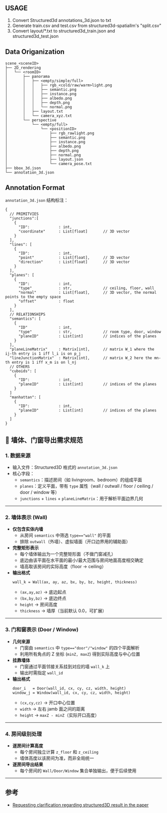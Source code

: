 ## USAGE

1. Convert Structured3d annotations_3d.json to txt
2. Generate train.csv and test.csv from structured3d-spatiallm's "split.csv"
3. Convert layout/*.txt to structured3d_train.json and structured3d_test.json


## Data Origanization

```
scene_<sceneID>
├── 2D_rendering
│   └── <roomID>
│       ├── panorama
│       │   ├── <empty/simple/full>
│       │   │   ├── rgb_<cold/raw/warm>light.png
│       │   │   ├── semantic.png
│       │   │   ├── instance.png
│       │   │   ├── albedo.png
│       │   │   ├── depth.png
│       │   │   └── normal.png
│       │   ├── layout.txt
│       │   └── camera_xyz.txt
│       └── perspective
│           └── <empty/full>
│               └── <positionID>
│                   ├── rgb_rawlight.png
│                   ├── semantic.png
│                   ├── instance.png
│                   ├── albedo.png
│                   ├── depth.png
│                   ├── normal.png
│                   ├── layout.json
│                   └── camera_pose.txt
├── bbox_3d.json
└── annotation_3d.json
```

## Annotation Format

`annotation_3d.json` 结构标注：

```
{
  // PRIMITVIES
  "junctions":[
    {
      "ID":             : int,
      "coordinate"      : List[float]       // 3D vector
    }
  ],
  "lines": [
    {
      "ID":             : int,
      "point"           : List[float],      // 3D vector
      "direction"       : List[float]       // 3D vector
    }
  ],
  "planes": [
    {
      "ID":             : int,
      "type"            : str,              // ceiling, floor, wall
      "normal"          : List[float],      // 3D vector, the normal points to the empty space
      "offset"          : float
    }
  ],
  // RELATIONSHIPS
  "semantics": [
    {
      "ID"              : int,
      "type"            : str,              // room type, door, window
      "planeID"         : List[int]         // indices of the planes
    }
  ],
  "planeLineMatrix"     : Matrix[int],      // matrix W_1 where the ij-th entry is 1 iff l_i is on p_j
  "lineJunctionMatrix"  : Matrix[int],      // matrix W_2 here the mn-th entry is 1 iff x_m is on l_nj
  // OTHERS
  "cuboids": [
    {
      "ID":             : int,
      "planeID"         : List[int]         // indices of the planes
    }
  ]
  "manhattan": [
    {
      "ID":             : int,
      "planeID"         : List[int]         // indices of the planes
    }
  ]
}
```

## 📐 墙体、门窗导出需求规范

### 1. 数据来源
- 输入文件：Structured3D 格式的 `annotation_3d.json`  
- 核心字段：
  - `semantics`：描述房间（如 livingroom、bedroom）的组成平面
  - `planes`：定义平面，带有 `type` 属性（wall / outwall / floor / ceiling / door / window 等）
  - `junctions` + `lines` + `planeLineMatrix`：用于解析平面边界几何

---

### 2. 墙体表示 (Wall)
- **仅包含实体内墙**
  - 从房间 `semantics` 中筛选 `type=="wall"` 的平面  
  - 排除 `outwall`（外墙）、虚拟墙面（开口边界用的辅助面）
- **完整矩形表示**
  - 每个墙体输出为一个完整矩形面（不做门窗减孔）  
  - 底边由该平面在水平面的最小/最大范围与房间地面高度相交确定  
  - 墙高取该房间的实际高度（floor → ceiling）
- **输出格式**
  ```text
  wall_k = Wall(ax, ay, az, bx, by, bz, height, thickness)
  ```
  - `(ax,ay,az)` → 底边起点  
  - `(bx,by,bz)` → 底边终点  
  - `height` → 房间高度  
  - `thickness` → 墙厚（当前默认 0.0，可扩展）

---

### 3. 门和窗表示 (Door / Window)
- **几何来源**
  - 门窗由 `semantics` 中 `type=="door"/"window"` 的四个平面解析  
  - 利用所有角点的 Z 坐标 (`minZ, maxZ`) 得到实际高度与中心位置
- **挂靠墙体**
  - 门窗通过平面邻接关系挂到对应的墙 `wall_k` 上  
  - 输出时需指定 `wall_id`
- **输出格式**
  ```text
  door_i   = Door(wall_id, cx, cy, cz, width, height)
  window_j = Window(wall_id, cx, cy, cz, width, height)
  ```
  - `(cx,cy,cz)` → 开口中心位置  
  - `width` → 左右 jamb 面之间的距离  
  - `height` → `maxZ - minZ`（实际开口高度）

---

### 4. 房间级别处理
- **逐房间计算高度**
  - 每个房间独立计算 `z_floor` 和 `z_ceiling`  
  - 墙体高度以该房间为准，而非全局统一
- **逐房间导出结果**
  - 每个房间的 `Wall/Door/Window` 集合单独输出，便于后续使用

---





## 参考

- [Requesting clarification regarding structured3D result in the paper](https://github.com/manycore-research/SpatialLM/issues/73)
